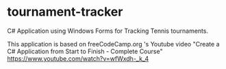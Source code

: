 # tournament-tracker
C# Application using Windows Forms for Tracking Tennis tournaments.

This application is based on freeCodeCamp.org 's Youtube video "Create a C# Application from Start to Finish - Complete Course"
https://www.youtube.com/watch?v=wfWxdh-_k_4
